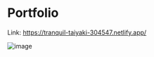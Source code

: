# Portfolio
Link: https://tranquil-taiyaki-304547.netlify.app/

![image](https://github.com/user-attachments/assets/c26c5830-7631-4323-bcf9-720f02fd7eb0)

